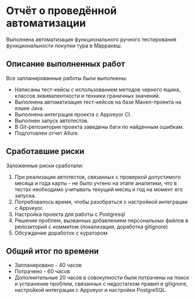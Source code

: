 # Отчёт о проведённой автоматизации
Выполнена автоматизация функционального ручного тестирования функциональности покупки тура в Марракеш.

## Описание выполненных работ
Все запланированные работы были выполнены:
 - Написаны тест-кейсы с использованием методов черного ящика, классов эквивалентности и техники граничных значений. 
 - Выполнена автоматизация тест-кейсов на базе Maven-проекта на языке Java.
 - Выполнена интеграция проекта с Appveyor CI.
 - Выполнен запуск автотестов.
 - В Git-репозитории проекта заведены баги по найденным ошибкам. 
 - Подготовлен отчет Allure.

## Сработавшие риски
Заложенные риски сработали:
1. При реализации автотестов, связанных с проверкой допустимого месяца и года карты - 
не было учтено на этапе аналитики, что в тестах необходимо учитывать текущий месяц и год на момент его запуска.
2. Потребовалось время, чтобы разобраться с настройкой интеграции с Appveyor. 
3. Настройка проекта для работы с Postgresql
4. Решение проблем, вызванных добавлением персональных файлов в репозиторий с коммитом (локализация, доработка gitignore)
4. Обсуждение доработок с куратором

## Общий итог по времени
- Запланировано - 40 часов
- Потрачено - 60 часов
- Дополнительные 20 часов в совокупности были потрачены на поиск и устранение проблем, связанных с недостатком правил в gitignore, 
настройкой интеграции с Appveyor и настройки PostgreSQL.
